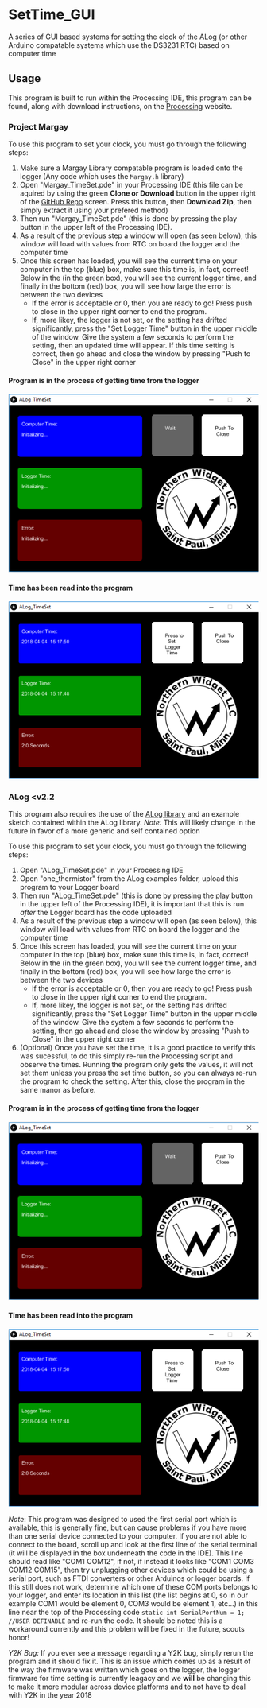 # SetTime_GUI
A series of GUI based systems for setting the clock of the ALog (or other Arduino compatable systems which use the DS3231 RTC) based on computer time 

## Usage
This program is built to run within the Processing IDE, this program can be found, along with download instructions, on the [Processing](https://processing.org/download/) website.

### Project Margay
To use this program to set your clock, you must go through the following steps:
1. Make sure a Margay Library compatable program is loaded onto the logger (Any code which uses the `Margay.h` library)
2. Open "Margay_TimeSet.pde" in your Processing IDE (this file can be aquired by using the green **Clone or Download** button in the upper right of the [GitHub Repo](https://github.com/NorthernWidget/SetTime_GUI) screen. Press this button, then **Download Zip**, then simply extract it using your prefered method)
3. Then run "Margay_TimeSet.pde" (this is done by pressing the play button in the upper left of the Processing IDE).
4. As a result of the previous step a window will open (as seen below), this window will load with values from RTC on board the logger and the computer time
5. Once this screen has loaded, you will see the current time on your computer in the top (blue) box, make sure this time is, in fact, correct! Below in the (in the green box), you will see the current logger time, and finally in the bottom (red) box, you will see how large the error is between the two devices
	* If the error is acceptable or 0, then you are ready to go! Press push to close in the upper right corner to end the program.
	* If, more likey, the logger is not set, or the setting has drifted significantly, press the "Set Logger Time" button in the upper middle of the window. Give the system a few seconds to perform the setting, then an updated time will appear. If this time setting is correct, then go ahead and close the window by pressing "Push to Close" in the upper right corner

#### Program is in the process of getting time from the logger
![](WaitingForTime.png?raw=true "Title")

#### Time has been read into the program
![](LoadedTime.png?raw=true "Title")

### ALog <v2.2

This program also requires the use of the [ALog library](https://github.com/NorthernWidget/ALog) and an example sketch contained within the ALog library. 
	*Note:* This will likely change in the future in favor of a more generic and self contained option

To use this program to set your clock, you must go through the following steps:
1. Open "ALog_TimeSet.pde" in your Processing IDE
2. Open "one_thermistor" from the ALog examples folder, upload this program to your Logger board
3. Then run "ALog_TimeSet.pde" (this is done by pressing the play button in the upper left of the Processing IDE), it is important that this is run *after* the Logger board has the code uploaded
4. As a result of the previous step a window will open (as seen below), this window will load with values from RTC on board the logger and the computer time
5. Once this screen has loaded, you will see the current time on your computer in the top (blue) box, make sure this time is, in fact, correct! Below in the (in the green box), you will see the current logger time, and finally in the bottom (red) box, you will see how large the error is between the two devices
	* If the error is acceptable or 0, then you are ready to go! Press push to close in the upper right corner to end the program.
	* If, more likey, the logger is not set, or the setting has drifted significantly, press the "Set Logger Time" button in the upper middle of the window. Give the system a few seconds to perform the setting, then go ahead and close the window by pressing "Push to Close" in the upper right corner
6. (Optional) Once you have set the time, it is a good practice to verify this was sucessful, to do this simply re-run the Processing script and observe the times. Running the program only gets the values, it will not set them unless you press the set time button, so you can always re-run the program to check the setting. After this, close the program in the same manor as before.

#### Program is in the process of getting time from the logger
![](WaitingForTime.png?raw=true "Title")

#### Time has been read into the program
![](LoadedTime.png?raw=true "Title")

*Note*: This program was designed to used the first serial port which is available, this is generally fine, but can cause problems if you have more than one serial device connected to your computer. If you are not able to connect to the board, scroll up and look at the first line of the serial terminal (it will be displayed in the box underneath the code in the IDE). This line should read like "COM1 COM12", if not, if instead it looks like "COM1 COM3 COM12 COM15", then try unplugging other devices which could be using a serial port, such as FTDI converters or other Arduinos or logger boards. If this still does not work, determine which one of these COM ports belongs to your logger, and enter its location in this list (the list begins at 0, so in our example COM1 would be element 0, COM3 would be element 1, etc...) in this line near the top of the Processing code `static int SerialPortNum = 1;  //USER DEFINABLE` and re-run the code. It should be noted this is a workaround currently and this problem will be fixed in the future, scouts honor! 

*Y2K Bug:* If you ever see a message regarding a Y2K bug, simply rerun the program and it should fix it. This is an issue which comes up as a result of the way the firmware was written which goes on the logger, the logger firmware for time setting is currently leagacy and we **will** be changing this to make it more modular across device platforms and to not have to deal with Y2K in the year 2018